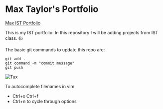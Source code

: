 # Max Taylor's Portfolio

[Max IST Portfolio](https://github.com/MaxTaylor0321/ist-portfolio-Max)

This is my IST portfolio. In this repository I will be adding projects from IST class. :thumbsup:

The basic git commands to update this repo are:
```
git add .
git command -m "commit message"
git push
```

![Tux]('https://th.bing.com/th/id/OIP.OZTy_60X1jgwl28TRP2mPgHaHa?rs=1&pid=ImgDetMain)

To autocomplete filenames in vim 
- Ctrl+x Ctrl+f
- Ctrl+n to cycle through options

